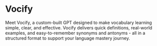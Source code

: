 # Vocify
 Meet Vocify, a custom-built GPT designed to make vocabulary learning simple, clear, and effective. Vocify delivers quick definitions, real-world examples, and easy-to-remember synonyms and antonyms - all in a structured format to support your language mastery journey.
